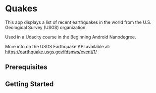 # Quakes
This app displays a list of recent earthquakes in the world from the U.S. Geological Survey (USGS) organization.

Used in a Udacity course in the Beginning Android Nanodegree.

More info on the USGS Earthquake API available at: https://earthquake.usgs.gov/fdsnws/event/1/
## Prerequisites

## Getting Started
